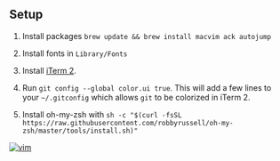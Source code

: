 ## Setup

1. Install packages `brew update && brew install macvim ack autojump`

2. Install fonts in `Library/Fonts`

3. Install [iTerm 2](http://www.iterm2.com/).

4. Run `git config --global color.ui true`. This will add a few lines to your `~/.gitconfig` which allows `git` to be colorized in iTerm 2.

5. Install oh-my-zsh with `sh -c "$(curl -fsSL https://raw.githubusercontent.com/robbyrussell/oh-my-zsh/master/tools/install.sh)"`

[![vim](https://raw.github.com/9mm/dotfiles/master/.vim/screenshot.png)](https://raw.github.com/9mm/dotfiles/master/.vim/screenshot.png)
